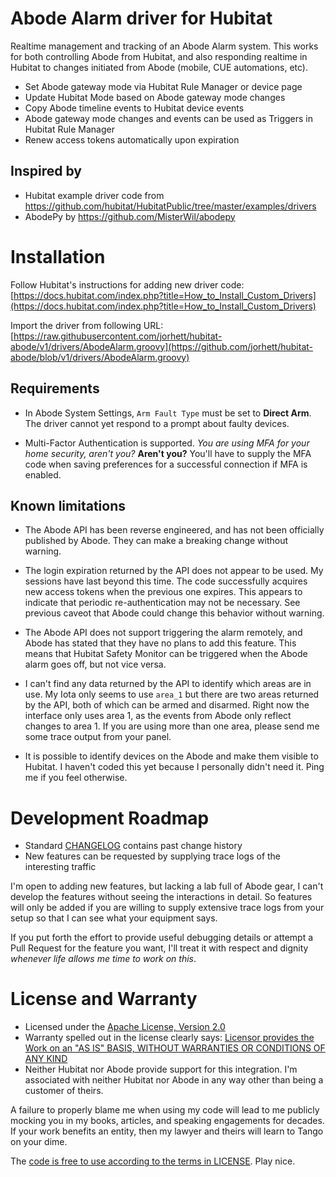 # Abode Alarm driver for Hubitat

Realtime management and tracking of an Abode Alarm system. This works for both controlling Abode from Hubitat,
and also responding realtime in Hubitat to changes initiated from Abode (mobile, CUE automations, etc).

- Set Abode gateway mode via Hubitat Rule Manager or device page
- Update Hubitat Mode based on Abode gateway mode changes
- Copy Abode timeline events to Hubitat device events
- Abode gateway mode changes and events can be used as Triggers in Hubitat Rule Manager
- Renew access tokens automatically upon expiration

## Inspired by

* Hubitat example driver code from https://github.com/hubitat/HubitatPublic/tree/master/examples/drivers
* AbodePy by https://github.com/MisterWil/abodepy

# Installation

Follow Hubitat's instructions for adding new driver code:
  [https://docs.hubitat.com/index.php?title=How_to_Install_Custom_Drivers](https://docs.hubitat.com/index.php?title=How_to_Install_Custom_Drivers)

Import the driver from following URL:
  [https://raw.githubusercontent.com/jorhett/hubitat-abode/v1/drivers/AbodeAlarm.groovy](https://github.com/jorhett/hubitat-abode/blob/v1/drivers/AbodeAlarm.groovy)

## Requirements

* In Abode System Settings, `Arm Fault Type` must be set to **Direct Arm**. The driver cannot yet respond to a prompt about faulty devices.

* Multi-Factor Authentication is supported. *You are using MFA for your home security, aren't you?* **Aren't you?**
  You'll have to supply the MFA code when saving preferences for a successful connection if MFA is enabled.

## Known limitations

* The Abode API has been reverse engineered, and has not been officially published by Abode. They can make a breaking change without warning.

* The login expiration returned by the API does not appear to be used. My sessions have last beyond this time. The code successfully acquires new access tokens when the previous one expires. This appears to indicate that periodic re-authentication may not be necessary. See previous caveot that Abode could change this behavior without warning.

* The Abode API does not support triggering the alarm remotely, and Abode has stated that they have no plans to add this feature. This means that Hubitat Safety Monitor can be triggered when the Abode alarm goes off, but not vice versa.

* I can't find any data returned by the API to identify which areas are in use. My Iota only seems to use `area_1` but there are two areas returned by the API, both of which can be armed and disarmed. Right now the interface only uses area 1, as the events from Abode only reflect changes to area 1. If you are using more than one area, please send me some trace output from your panel.

* It is possible to identify devices on the Abode and make them visible to Hubitat. I haven't coded this yet because I personally didn't need it. Ping me if you feel otherwise.

# Development Roadmap

* Standard [CHANGELOG](CHANGELOG.md) contains past change history
* New features can be requested by supplying trace logs of the interesting traffic

I'm open to adding new features, but lacking a lab full of Abode gear, I can't develop the features without seeing the interactions in detail. So features will only be added if you are willing to supply extensive trace logs from your setup so that I can see what your equipment says.

If you put forth the effort to provide useful debugging details or attempt a Pull Request for the feature you want, I'll treat it with respect and dignity *whenever life allows me time to work on this*.

# License and Warranty

* Licensed under the [Apache License, Version 2.0](LICENSE)
* Warranty spelled out in the license clearly says:
    [Licensor provides the Work on an "AS IS" BASIS, WITHOUT WARRANTIES OR CONDITIONS OF ANY KIND](LICENSE)
* Neither Hubitat nor Abode provide support for this integration.
  I'm associated with neither Hubitat nor Abode in any way other than being a customer of theirs.

A failure to properly blame me when using my code will lead to me publicly mocking you in my books,
articles, and speaking engagements for decades. If your work benefits an entity, then my lawyer and theirs
will learn to Tango on your dime.

The [code is free to use according to the terms in LICENSE](LICENSE). Play nice.
